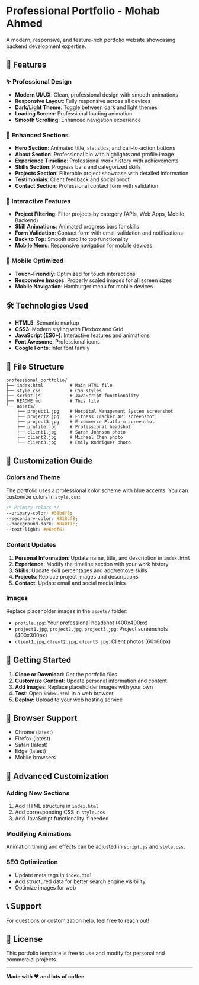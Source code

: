 # Professional Portfolio - Mohab Ahmed

A modern, responsive, and feature-rich portfolio website showcasing backend development expertise.

## 🚀 Features

### ✨ Professional Design
- **Modern UI/UX**: Clean, professional design with smooth animations
- **Responsive Layout**: Fully responsive across all devices
- **Dark/Light Theme**: Toggle between dark and light themes
- **Loading Screen**: Professional loading animation
- **Smooth Scrolling**: Enhanced navigation experience

### 🎯 Enhanced Sections
- **Hero Section**: Animated title, statistics, and call-to-action buttons
- **About Section**: Professional bio with highlights and profile image
- **Experience Timeline**: Professional work history with achievements
- **Skills Section**: Progress bars and categorized skills
- **Projects Section**: Filterable project showcase with detailed information
- **Testimonials**: Client feedback and social proof
- **Contact Section**: Professional contact form with validation

### 🔧 Interactive Features
- **Project Filtering**: Filter projects by category (APIs, Web Apps, Mobile Backend)
- **Skill Animations**: Animated progress bars for skills
- **Form Validation**: Contact form with email validation and notifications
- **Back to Top**: Smooth scroll to top functionality
- **Mobile Menu**: Responsive navigation for mobile devices

### 📱 Mobile Optimized
- **Touch-Friendly**: Optimized for touch interactions
- **Responsive Images**: Properly scaled images for all screen sizes
- **Mobile Navigation**: Hamburger menu for mobile devices

## 🛠️ Technologies Used

- **HTML5**: Semantic markup
- **CSS3**: Modern styling with Flexbox and Grid
- **JavaScript (ES6+)**: Interactive features and animations
- **Font Awesome**: Professional icons
- **Google Fonts**: Inter font family

## 📁 File Structure

```
professional_portfolio/
├── index.html          # Main HTML file
├── style.css           # CSS styles
├── script.js           # JavaScript functionality
├── README.md           # This file
└── assets/
    ├── project1.jpg    # Hospital Management System screenshot
    ├── project2.jpg    # Fitness Tracker API screenshot
    ├── project3.jpg    # E-commerce Platform screenshot
    ├── profile.jpg     # Professional headshot
    ├── client1.jpg     # Sarah Johnson photo
    ├── client2.jpg     # Michael Chen photo
    └── client3.jpg     # Emily Rodriguez photo
```

## 🎨 Customization Guide

### Colors and Theme
The portfolio uses a professional color scheme with blue accents. You can customize colors in `style.css`:

```css
/* Primary colors */
--primary-color: #38bdf8;
--secondary-color: #818cf8;
--background-dark: #0a0f1c;
--text-light: #e6edf6;
```

### Content Updates
1. **Personal Information**: Update name, title, and description in `index.html`
2. **Experience**: Modify the timeline section with your work history
3. **Skills**: Update skill percentages and add/remove skills
4. **Projects**: Replace project images and descriptions
5. **Contact**: Update email and social media links

### Images
Replace placeholder images in the `assets/` folder:
- `profile.jpg`: Your professional headshot (400x400px)
- `project1.jpg`, `project2.jpg`, `project3.jpg`: Project screenshots (400x300px)
- `client1.jpg`, `client2.jpg`, `client3.jpg`: Client photos (60x60px)

## 🚀 Getting Started

1. **Clone or Download**: Get the portfolio files
2. **Customize Content**: Update personal information and content
3. **Add Images**: Replace placeholder images with your own
4. **Test**: Open `index.html` in a web browser
5. **Deploy**: Upload to your web hosting service

## 📱 Browser Support

- Chrome (latest)
- Firefox (latest)
- Safari (latest)
- Edge (latest)
- Mobile browsers

## 🔧 Advanced Customization

### Adding New Sections
1. Add HTML structure in `index.html`
2. Add corresponding CSS in `style.css`
3. Add JavaScript functionality if needed

### Modifying Animations
Animation timing and effects can be adjusted in `script.js` and `style.css`.

### SEO Optimization
- Update meta tags in `index.html`
- Add structured data for better search engine visibility
- Optimize images for web

## 📞 Support

For questions or customization help, feel free to reach out!

## 📄 License

This portfolio template is free to use and modify for personal and commercial projects.

---

**Made with ❤️ and lots of coffee**









